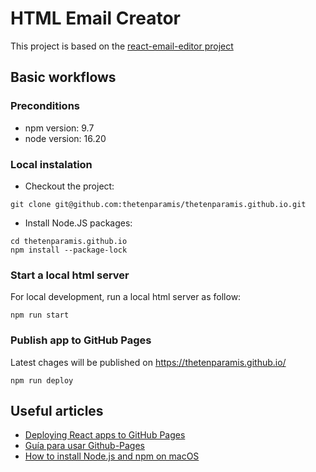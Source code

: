 # HTML Email Creator
This project is based on the [react-email-editor project](https://github.com/unlayer/react-email-editor)
## Basic workflows

### Preconditions

- npm version: 9.7
- node version: 16.20

### Local instalation

- Checkout the project:
```
git clone git@github.com:thetenparamis/thetenparamis.github.io.git 
```
- Install Node.JS packages:
```
cd thetenparamis.github.io
npm install --package-lock 
```

### Start a local html server
For local development, run a local html server as follow:
```
npm run start
```

### Publish app to GitHub Pages
Latest chages will be published on https://thetenparamis.github.io/
```
npm run deploy
```

## Useful articles

- [Deploying React apps to GitHub Pages](https://blog.logrocket.com/deploying-react-apps-github-pages/#what-is-github-pages)
- [Guía para usar Github-Pages](https://platzi.com/tutoriales/1548-react-2019/4065-guia-para-usar-github-pages-en-tus-proyectos-de-reactjs/)
- [How to install Node.js and npm on macOS](https://www.newline.co/@Adele/how-to-install-nodejs-and-npm-on-macos--22782681)